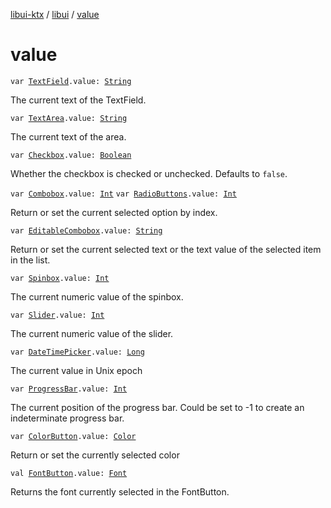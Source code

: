 [libui-ktx](../index.md) / [libui](index.md) / [value](./value.md)

# value

`var `[`TextField`](-text-field/index.md)`.value: `[`String`](https://kotlinlang.org/api/latest/jvm/stdlib/kotlin/-string/index.html)

The current text of the TextField.

`var `[`TextArea`](-text-area/index.md)`.value: `[`String`](https://kotlinlang.org/api/latest/jvm/stdlib/kotlin/-string/index.html)

The current text of the area.

`var `[`Checkbox`](-checkbox/index.md)`.value: `[`Boolean`](https://kotlinlang.org/api/latest/jvm/stdlib/kotlin/-boolean/index.html)

Whether the checkbox is checked or unchecked. Defaults to `false`.

`var `[`Combobox`](-combobox/index.md)`.value: `[`Int`](https://kotlinlang.org/api/latest/jvm/stdlib/kotlin/-int/index.html)
`var `[`RadioButtons`](-radio-buttons/index.md)`.value: `[`Int`](https://kotlinlang.org/api/latest/jvm/stdlib/kotlin/-int/index.html)

Return or set the current selected option by index.

`var `[`EditableCombobox`](-editable-combobox/index.md)`.value: `[`String`](https://kotlinlang.org/api/latest/jvm/stdlib/kotlin/-string/index.html)

Return or set the current selected text or the text value of the selected item in the list.

`var `[`Spinbox`](-spinbox/index.md)`.value: `[`Int`](https://kotlinlang.org/api/latest/jvm/stdlib/kotlin/-int/index.html)

The current numeric value of the spinbox.

`var `[`Slider`](-slider/index.md)`.value: `[`Int`](https://kotlinlang.org/api/latest/jvm/stdlib/kotlin/-int/index.html)

The current numeric value of the slider.

`var `[`DateTimePicker`](-date-time-picker/index.md)`.value: `[`Long`](https://kotlinlang.org/api/latest/jvm/stdlib/kotlin/-long/index.html)

The current value in Unix epoch

`var `[`ProgressBar`](-progress-bar/index.md)`.value: `[`Int`](https://kotlinlang.org/api/latest/jvm/stdlib/kotlin/-int/index.html)

The current position of the progress bar.
Could be set to -1 to create an indeterminate progress bar.

`var `[`ColorButton`](-color-button/index.md)`.value: `[`Color`](-color/index.md)

Return or set the currently selected color

`val `[`FontButton`](-font-button/index.md)`.value: `[`Font`](-font/index.md)

Returns the font currently selected in the FontButton.

